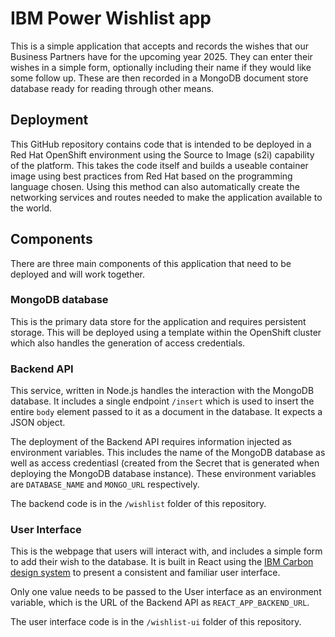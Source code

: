 # IBM Power Wishlist app
This is a simple application that accepts and records the wishes that our Business Partners have for the upcoming year 2025. 
They can enter their wishes in a simple form, optionally including their name if they would like some follow up. 
These are then recorded in a MongoDB document store database ready for reading through other means.

## Deployment
This GitHub repository contains code that is intended to be deployed in a Red Hat OpenShift environment using the Source to 
Image (s2i) capability of the platform. This takes the code itself and builds a useable container image using best practices 
from Red Hat based on the programming language chosen. Using this method can also automatically create the networking services 
and routes needed to make the application available to the world.

## Components
There are three main components of this application that need to be deployed and will work together.

### MongoDB database
This is the primary data store for the application and requires persistent storage. This will be deployed using a template 
within the OpenShift cluster which also handles the generation of access credentials.

### Backend API
This service, written in Node.js handles the interaction with the MongoDB database. It includes a single endpoint `/insert` 
which is used to insert the entire `body` element passed to it as a document in the database. It expects a JSON object.

The deployment of the Backend API requires information injected as environment variables. This includes the name of the 
MongoDB database as well as access credentiasl (created from the Secret that is generated when deploying the MongoDB database 
instance). These environment variables are `DATABASE_NAME` and `MONGO_URL` respectively.

The backend code is in the `/wishlist` folder of this repository.

### User Interface
This is the webpage that users will interact with, and includes a simple form to add their wish to the database. It is built in 
React using the [IBM Carbon design system](https://carbondesignsystem.com/) to present a consistent and familiar user interface.

Only one value needs to be passed to the User interface as an environment variable, which is the URL of the Backend API as 
`REACT_APP_BACKEND_URL`.

The user interface code is in the `/wishlist-ui` folder of this repository.
